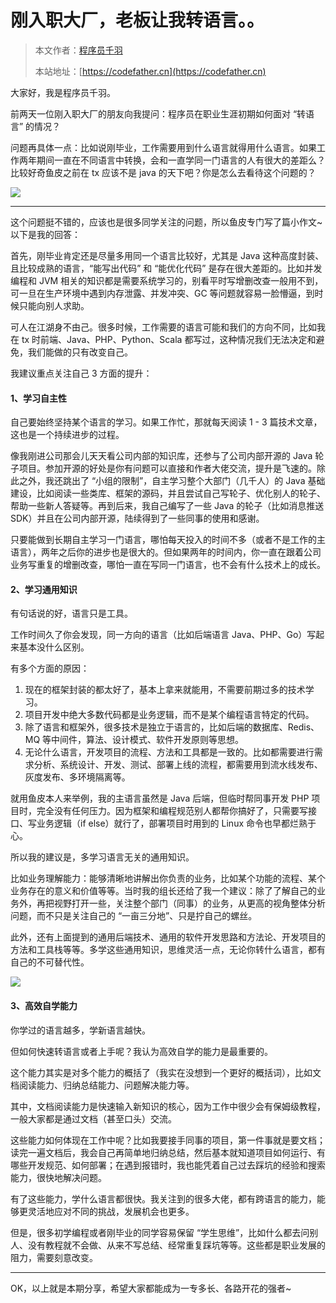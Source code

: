 # 刚入职大厂，老板让我转语言。。

> 本文作者：[程序员千羽](https://yuyuanweb.feishu.cn/wiki/Abldw5WkjidySxkKxU2cQdAtnah)
>
> 本站地址：[https://codefather.cn](https://codefather.cn)

大家好，我是程序员千羽。

前两天一位刚入职大厂的朋友向我提问：程序员在职业生涯初期如何面对 “转语言” 的情况？

问题再具体一点：比如说刚毕业，工作需要用到什么语言就得用什么语言。如果工作两年期间一直在不同语言中转换，会和一直学同一门语言的人有很大的差距么？比较好奇鱼皮之前在 tx 应该不是 java 的天下吧？你是怎么去看待这个问题的？

![](https://pic.yupi.icu/1/image-20240207153236864.png)

---



这个问题挺不错的，应该也是很多同学关注的问题，所以鱼皮专门写了篇小作文~ 以下是我的回答：

首先，刚毕业肯定还是尽量多用同一个语言比较好，尤其是 Java 这种高度封装、且比较成熟的语言，“能写出代码” 和 “能优化代码” 是存在很大差距的。比如并发编程和 JVM 相关的知识都是需要系统学习的，别看平时写增删改查一般用不到，可一旦在生产环境中遇到内存泄露、并发冲突、GC 等问题就容易一脸懵逼，到时候只能向别人求助。

可人在江湖身不由己。很多时候，工作需要的语言可能和我们的方向不同，比如我在 tx 时前端、Java、PHP、Python、Scala 都写过，这种情况我们无法决定和避免，我们能做的只有改变自己。

我建议重点关注自己 3 方面的提升：

#### 1、学习自主性

自己要始终坚持某个语言的学习。如果工作忙，那就每天阅读 1 - 3 篇技术文章，这也是一个持续进步的过程。

像我刚进公司那会儿天天看公司内部的知识库，还参与了公司内部开源的 Java 轮子项目。参加开源的好处是你有问题可以直接和作者大佬交流，提升是飞速的。除此之外，我还跳出了 “小组的限制”，自主学习整个大部门（几千人）的  Java 基础建设，比如阅读一些类库、框架的源码，并且尝试自己写轮子、优化别人的轮子、帮助一些新人答疑等。再到后来，我自己编写了一些 Java 的轮子（比如消息推送 SDK）并且在公司内部开源，陆续得到了一些同事的使用和感谢。

只要能做到长期自主学习一门语言，哪怕每天投入的时间不多（或者不是工作的主语言），两年之后你的进步也是很大的。但如果两年的时间内，你一直在跟着公司业务写重复的增删改查，哪怕一直在写同一门语言，也不会有什么技术上的成长。



#### 2、学习通用知识

有句话说的好，语言只是工具。

工作时间久了你会发现，同一方向的语言（比如后端语言 Java、PHP、Go）写起来基本没什么区别。

有多个方面的原因：

1. 现在的框架封装的都太好了，基本上拿来就能用，不需要前期过多的技术学习。
2. 项目开发中绝大多数代码都是业务逻辑，而不是某个编程语言特定的代码。
3. 除了语言和框架外，很多技术是独立于语言的，比如后端的数据库、Redis、MQ 等中间件，算法、设计模式、软件开发原则等思想。
4. 无论什么语言，开发项目的流程、方法和工具都是一致的。比如都需要进行需求分析、系统设计、开发、测试、部署上线的流程，都需要用到流水线发布、灰度发布、多环境隔离等。

就用鱼皮本人来举例，我的主语言虽然是 Java 后端，但临时帮同事开发  PHP 项目时，完全没有任何压力。因为框架和编程规范别人都帮你搞好了，只需要写接口、写业务逻辑（if else）就行了，部署项目时用到的 Linux 命令也早都烂熟于心。

所以我的建议是，多学习语言无关的通用知识。

比如业务理解能力：能够清晰地讲解出你负责的业务，比如某个功能的流程、某个业务存在的意义和价值等等。当时我的组长还给了我一个建议：除了了解自己的业务外，再把视野打开一些，关注整个部门（同事）的业务，从更高的视角整体分析问题，而不只是关注自己的 “一亩三分地”、只是拧自己的螺丝。

此外，还有上面提到的通用后端技术、通用的软件开发思路和方法论、开发项目的方法和工具栈等等。多学这些通用知识，思维灵活一点，无论你转什么语言，都有自己的不可替代性。

![](https://pic.yupi.icu/1/image-20240207154312184.png)



#### 3、高效自学能力

你学过的语言越多，学新语言越快。

但如何快速转语言或者上手呢？我认为高效自学的能力是最重要的。

这个能力其实是对多个能力的概括了（我实在没想到一个更好的概括词），比如文档阅读能力、归纳总结能力、问题解决能力等。

其中，文档阅读能力是快速输入新知识的核心，因为工作中很少会有保姆级教程，一般大家都是通过文档（甚至口头）交流。

这些能力如何体现在工作中呢？比如我要接手同事的项目，第一件事就是要文档；读完一遍文档后，我会自己再简单地归纳总结，然后基本就知道项目如何运行、有哪些开发规范、如何部署；在遇到报错时，我也能凭着自己过去踩坑的经验和搜索能力，很快地解决问题。

有了这些能力，学什么语言都很快。我关注到的很多大佬，都有跨语言的能力，能够更灵活地应对不同的挑战，发展机会也更多。

但是，很多初学编程或者刚毕业的同学容易保留 “学生思维”，比如什么都去问别人、没有教程就不会做、从来不写总结、经常重复踩坑等等。这些都是职业发展的阻力，需要刻意改变。



---



OK，以上就是本期分享，希望大家都能成为一专多长、各路开花的强者~

